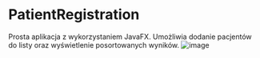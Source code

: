 # PatientRegistration

Prosta aplikacja z wykorzystaniem JavaFX. Umożliwia dodanie pacjentów do listy oraz wyświetlenie posortowanych wyników.
![image](https://github.com/user-attachments/assets/986abde1-2730-471f-9ea4-881b82729fdd)

